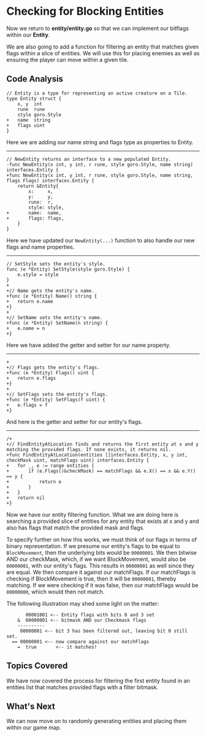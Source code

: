 # Checking for Blocking Entities
Now we return to **entity/entity.go** so that we can implement our bitflags within our **Entity**.

We are also going to add a function for filtering an entity that matches given flags within a slice of entities. We will use this for placing enemies as well as ensuring the player can move within a given tile.

## Code Analysis
```
// Entity is a type for representing an active creature on a Tile.
type Entity struct {
	x, y  int
	rune  rune
	style goro.Style
+	name  string
+	flags uint
}
```
Here we are adding our name string and flags type as properties to Entity.

---
```
// NewEntity returns an interface to a new populated Entity.
-func NewEntity(x int, y int, r rune, style goro.Style, name string) interfaces.Entity {
+func NewEntity(x int, y int, r rune, style goro.Style, name string, flags Flags) interfaces.Entity {
	return &Entity{
		x:     x,
		y:     y,
		rune:  r,
		style: style,
+		name:  name,
+		flags: flags,
	}
}
```
Here we have updated our `NewEntity(...)` function to also handle our new flags and name properties.

---
```
// SetStyle sets the entity's style.
func (e *Entity) SetStyle(style goro.Style) {
	e.style = style
}
+
+// Name gets the entity's name.
+func (e *Entity) Name() string {
+	return e.name
+}
+
+// SetName sets the entity's name.
+func (e *Entity) SetName(n string) {
+	e.name = n
+}
```
Here we have added the getter and setter for our name property.

---
```
+
+// Flags gets the entity's flags.
+func (e *Entity) Flags() uint {
+	return e.flags
+}
+
+// SetFlags sets the entity's flags.
+func (e *Entity) SetFlags(f uint) {
+	e.flags = f
+}
```
And here is the getter and setter for our entity's flags.

---
```
/+
+// FindEntityAtLocation finds and returns the first entity at x and y matching the provided flags. If none exists, it returns nil.
+func FindEntityAtLocation(entities []interfaces.Entity, x, y int, checkMask uint, matchFlags uint) interfaces.Entity {
+	for _, e := range entities {
+		if (e.Flags()&checkMask) == matchFlags && e.X() == x && e.Y() == y {
+			return e
+		}
+	}
+	return nil
+}
```
Now we have our entity filtering function. What we are doing here is searching a provided slice of entities for any entity that exists at x and y and also has flags that match the provided mask and flags.

To specify further on how this works, we must think of our flags in terms of binary representation. If we presume our entity's flags to be equal to `BlockMovement`, then the underlying bits would be `00000001`. We then bitwise AND our checkMask, which, if we want BlockMovement, would also be `00000001`, with our entity's flags. This results in `00000001` as well since they are equal. We then compare it against our matchFlags. If our matchFlags is checking if BlockMovement is true, then it will be `00000001`, thereby matching. If we were checking if it was false, then our matchFlags would be `00000000`, which would then not match.

The following illustration may shed some light on the matter:
```
	   00001001 <-- Entity flags with bits 0 and 3 set
	&  00000001 <-- bitmask AND our Checkmask flags
	----------
     00000001 <-- bit 3 has been filtered out, leaving bit 0 still set.
  == 00000001 <-- now compare against our matchFlags
	=  true		  <-- it matches!

```

## Topics Covered
We have now covered the process for filtering the first entity found in an entities list that matches provided flags with a filter bitmask.

## What's Next
We can now move on to randomly generating entities and placing them within our game map.

